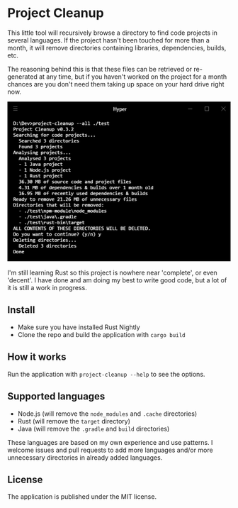 # Project Cleanup
This little tool will recursively browse a directory to find code projects in
several languages. If the project hasn't been touched for more than a month,
it will remove directories containing libraries, dependencies, builds, etc.

The reasoning behind this is that these files can be retrieved or re-generated
at any time, but if you haven't worked on the project for a month chances are
you don't need them taking up space on your hard drive right now.

![Screenshot](README.png)

I'm still learning Rust so this project is nowhere near 'complete', or even
'decent'. I have done and am doing my best to write good code, but a lot of it
is still a work in progress.

## Install
- Make sure you have installed Rust Nightly
- Clone the repo and build the application with `cargo build`

## How it works
Run the application with `project-cleanup --help` to see the options.

## Supported languages
- Node.js (will remove the `node_modules` and `.cache` directories)
- Rust (will remove the `target` directory)
- Java (will remove the `.gradle` and `build` directories)

These languages are based on my own experience and use patterns. I welcome
issues and pull requests to add more languages and/or more unnecessary
directories in already added languages.

## License
The application is published under the MIT license.

